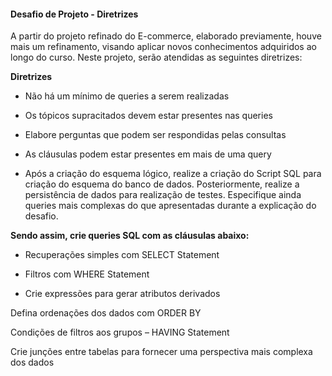 #### Desafio de Projeto - Diretrizes
A partir do projeto refinado do E-commerce, elaborado previamente, houve mais um refinamento, visando aplicar novos conhecimentos adquiridos ao longo do curso. Neste projeto, serão atendidas as seguintes diretrizes:

**Diretrizes**
- Não há um mínimo de queries a serem realizadas​

- Os tópicos supracitados devem estar presentes nas queries​

- Elabore perguntas que podem ser respondidas pelas consultas​

- As cláusulas podem estar presentes em mais de uma query

- Após a criação do esquema lógico, realize a criação do Script SQL para criação do esquema do banco de dados. Posteriormente, realize a persistência de dados para realização de testes. Especifique ainda queries mais complexas do que apresentadas durante a explicação do desafio.

**Sendo assim, crie queries SQL com as cláusulas abaixo:​**

- Recuperações simples com SELECT Statement​

- Filtros com WHERE Statement​

- Crie expressões para gerar atributos derivados​

Defina ordenações dos dados com ORDER BY​

Condições de filtros aos grupos – HAVING Statement​

Crie junções entre tabelas para fornecer uma perspectiva mais complexa dos dados
